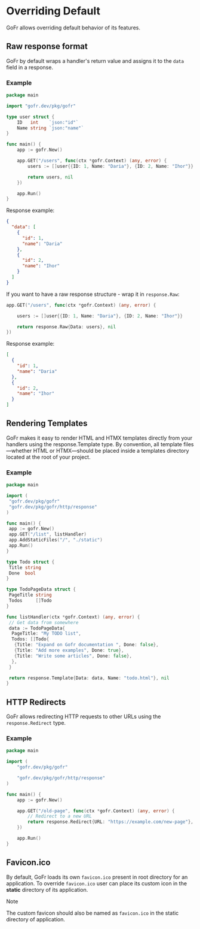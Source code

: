 # Overriding Default

GoFr allows overriding default behavior of its features.

## Raw response format

GoFr by default wraps a handler's return value and assigns it to the `data` field in a response.

### Example

```go
package main

import "gofr.dev/pkg/gofr"

type user struct {
	ID   int    `json:"id"`
	Name string `json:"name"`
}

func main() {
	app := gofr.New()

	app.GET("/users", func(ctx *gofr.Context) (any, error) {
		users := []user{{ID: 1, Name: "Daria"}, {ID: 2, Name: "Ihor"}}

		return users, nil
	})

	app.Run()
}
```

Response example:
```json
{
  "data": [
    {
      "id": 1,
      "name": "Daria"
    },
    {
      "id": 2,
      "name": "Ihor"
    }
  ]
}
```

If you want to have a raw response structure - wrap it in `response.Raw`:
```go
app.GET("/users", func(ctx *gofr.Context) (any, error) {

    users := []user{{ID: 1, Name: "Daria"}, {ID: 2, Name: "Ihor"}}

    return response.Raw{Data: users}, nil
})
```

Response example:
```json
[
  {
    "id": 1,
    "name": "Daria"
  },
  {
    "id": 2,
    "name": "Ihor"
  }
]
```

## Rendering Templates
GoFr makes it easy to render HTML and HTMX templates directly from your handlers using the response.Template type.
By convention, all template files—whether HTML or HTMX—should be placed inside a templates directory located at the root of your project.

### Example
```go
package main

import (
 "gofr.dev/pkg/gofr"
 "gofr.dev/pkg/gofr/http/response"
)

func main() {
 app := gofr.New()
 app.GET("/list", listHandler)
 app.AddStaticFiles("/", "./static")
 app.Run()
}

type Todo struct {
 Title string
 Done  bool
}

type TodoPageData struct {
 PageTitle string
 Todos     []Todo
}

func listHandler(ctx *gofr.Context) (any, error) {
 // Get data from somewhere
 data := TodoPageData{
  PageTitle: "My TODO list",
  Todos: []Todo{
   {Title: "Expand on Gofr documentation ", Done: false},
   {Title: "Add more examples", Done: true},
   {Title: "Write some articles", Done: false},
  },
 }

 return response.Template{Data: data, Name: "todo.html"}, nil
}
```

## HTTP Redirects

GoFr allows redirecting HTTP requests to other URLs using the `response.Redirect` type.

### Example

```go
package main

import (
	"gofr.dev/pkg/gofr"

	"gofr.dev/pkg/gofr/http/response"
)

func main() {
	app := gofr.New()

	app.GET("/old-page", func(ctx *gofr.Context) (any, error) {
		// Redirect to a new URL
		return response.Redirect{URL: "https://example.com/new-page"}, nil
	})

	app.Run()
}
```

## Favicon.ico

By default, GoFr loads its own `favicon.ico` present in root directory for an application. To override `favicon.ico` user
can place its custom icon in the **static** directory of its application.

> [!NOTE]
> The custom favicon should also be named as `favicon.ico` in the static directory of application.
